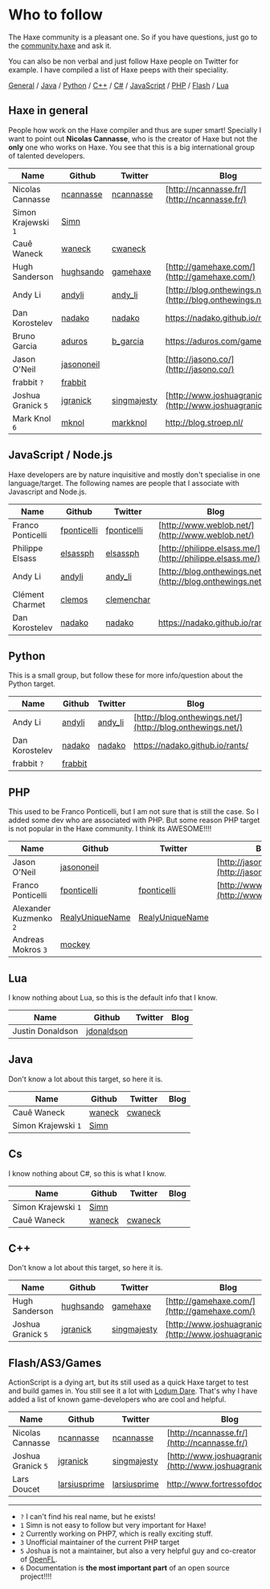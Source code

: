 # Who to follow

The Haxe community is a pleasant one.
So if you have questions, just go to the [community.haxe](http://community.haxe.org/) and ask it.

You can also be non verbal and just follow Haxe people on Twitter for example.
I have compiled a list of Haxe peeps with their speciality.


[General](#haxe-in-general) / [Java](#java) / [Python](#python) / [C++](#c) / [C#](#c) / [JavaScript](#javascript--nodejs) / [PHP](#php) / [Flash](#flashas3games) / [Lua](#lua)

<a name="haxe"></a>
## Haxe in general

People how work on the Haxe compiler and thus are super smart!
Specially I want to point out __Nicolas Cannasse__, who is the creator of Haxe but not the **only** one who works on Haxe.
You see that this is a big international group of talented developers.

| Name | Github | Twitter | Blog |
|------|--------|---------|------|
| Nicolas Cannasse | [ncannasse](https://github.com/ncannasse) | [ncannasse](https://twitter.com/ncannasse) | [http://ncannasse.fr/](http://ncannasse.fr/) |
| Simon Krajewski `1` | [Simn](https://github.com/Simn) |  |  |
| Cauê Waneck  | [waneck](https://github.com/waneck) | [cwaneck](https://twitter.com/cwaneck)  | |
| Hugh Sanderson | [hughsando](https://github.com/hughsando) | [gamehaxe](https://twitter.com/gamehaxe) |  [http://gamehaxe.com/](http://gamehaxe.com/) |
| Andy Li | [andyli](https://github.com/andyli) | [andy_li](https://twitter.com/andy_li) | [http://blog.onthewings.net/](http://blog.onthewings.net/) |
| Dan Korostelev | [nadako](https://github.com/nadako) | [nadako](https://twitter.com/nadako) | <https://nadako.github.io/rants/> |
| Bruno Garcia | [aduros](https://github.com/aduros) | [b_garcia](https://twitter.com/b_garcia) | <https://aduros.com/games/> |
| Jason O'Neil | [jasononeil](https://github.com/jasononeil/) |  |  [http://jasono.co/](http://jasono.co/) |
| frabbit `?` | [frabbit](https://github.com/frabbit) |  |  |
| Joshua Granick `5` | [jgranick](https://github.com/jgranick) | [singmajesty](https://twitter.com/singmajesty) | [http://www.joshuagranick.com/](http://www.joshuagranick.com/) |
| Mark Knol `6` | [mknol](https://twitter.com/mknol) | [markknol](https://github.com/markknol) | <http://blog.stroep.nl/>


<a name="js"></a>
## JavaScript / Node.js

Haxe developers are by nature inquisitive and mostly don't specialise in one language/target. The following names are people that I associate with Javascript and Node.js.

| Name | Github | Twitter | Blog |
|------|--------|---------|------|
| Franco Ponticelli | [fponticelli](https://github.com/fponticelli) | [fponticelli](https://twitter.com/fponticelli) | [http://www.weblob.net/](http://www.weblob.net/)|
| Philippe Elsass | [elsassph](https://github.com/elsassph) | [elsassph](https://twitter.com/elsassph) | [http://philippe.elsass.me/](http://philippe.elsass.me/)|
| Andy Li | [andyli](https://github.com/andyli) | [andy_li](https://twitter.com/andy_li) | [http://blog.onthewings.net/](http://blog.onthewings.net/) |
| Clément Charmet | [clemos](https://github.com/clemos) | [clemenchar](https://twitter.com/clemenchar) | |
| Dan Korostelev | [nadako](https://github.com/nadako) | [nadako](https://twitter.com/nadako) | <https://nadako.github.io/rants/> |


<a name="python"></a>
## Python

This is a small group, but follow these for more info/question about the Python target.

| Name | Github | Twitter | Blog |
|------|--------|---------|------|
| Andy Li | [andyli](https://github.com/andyli) | [andy_li](https://twitter.com/andy_li) |  [http://blog.onthewings.net/](http://blog.onthewings.net/) |
| Dan Korostelev | [nadako](https://github.com/nadako) | [nadako](https://twitter.com/nadako) | <https://nadako.github.io/rants/> |
| frabbit `?` | [frabbit](https://github.com/frabbit) |  |  |


<a name="php"></a>
## PHP

This used to be Franco Ponticelli, but I am not sure that is still the case.
So I added some dev who are associated with PHP. But some reason PHP target is not popular in the Haxe community.
I think its AWESOME!!!!

| Name | Github | Twitter | Blog |
|------|--------|---------|------|
| Jason O'Neil | [jasononeil](https://github.com/jasononeil/) |  |  [http://jasono.co/](http://jasono.co/) |
| Franco Ponticelli | [fponticelli](https://github.com/fponticelli) | [fponticelli](https://twitter.com/fponticelli) | [http://www.weblob.net/](http://www.weblob.net/)|
| Alexander Kuzmenko `2` | [RealyUniqueName](https://github.com/RealyUniqueName) | [RealyUniqueName](https://twitter.com/RealyUniqueName)  |  |
| Andreas Mokros `3` | [mockey](https://github.com/mockey) |  |  |


<a name="lua"></a>
## Lua

I know nothing about Lua, so this is the default info that I know.

| Name | Github | Twitter | Blog |
|------|--------|---------|------|
| Justin Donaldson | [jdonaldson](https://github.com/jdonaldson) | | |


<a name="java"></a>
## Java

Don't know a lot about this target, so here it is.

| Name | Github | Twitter | Blog |
|------|--------|---------|------|
| Cauê Waneck  | [waneck](https://github.com/waneck) | [cwaneck](https://twitter.com/cwaneck) |  |
| Simon Krajewski `1` | [Simn](https://github.com/Simn) |  |  |

<a name="cs"></a>
## Cs

I know nothing about C#, so this is what I know.

| Name | Github | Twitter | Blog |
|------|--------|---------|------|
| Simon Krajewski `1` | [Simn](https://github.com/Simn) |  |  |
| Cauê Waneck  | [waneck](https://github.com/waneck) | [cwaneck](https://twitter.com/cwaneck)  | |


<a name="cpp"></a>
## C++

Don't know a lot about this target, so here it is.

| Name | Github | Twitter | Blog |
|------|--------|---------|------|
| Hugh Sanderson | [hughsando](https://github.com/hughsando) | [gamehaxe](https://twitter.com/gamehaxe) |  [http://gamehaxe.com/](http://gamehaxe.com/) |
| Joshua Granick `5`| [jgranick](https://github.com/jgranick) | [singmajesty](https://twitter.com/singmajesty) | [http://www.joshuagranick.com/](http://www.joshuagranick.com/) |

<a name="flash"></a>
## Flash/AS3/Games

ActionScript is a dying art, but its still used as a quick Haxe target to test and build games in.
You still see it a lot with [Lodum Dare](http://ludumdare.com/compo/).
That's why I have added a list of known game-developers who are cool and helpful.

| Name | Github | Twitter | Blog |
|-------|-------|---------|------|
| Nicolas Cannasse | [ncannasse](https://github.com/ncannasse) | [ncannasse](https://twitter.com/ncannasse) | [http://ncannasse.fr/](http://ncannasse.fr/) |
| Joshua Granick `5` | [jgranick](https://github.com/jgranick) | [singmajesty](https://twitter.com/singmajesty) | [http://www.joshuagranick.com/](http://www.joshuagranick.com/) |
| Lars Doucet | [larsiusprime](https://github.com/larsiusprime) | [larsiusprime](https://twitter.com/larsiusprime) | <http://www.fortressofdoors.com/> |





------


* `?` I can't find his real name, but he exists!
* `1` Simn is not easy to follow but very important for Haxe!
* `2` Currently working on PHP7, which is really exciting stuff.
* `3` Unofficial maintainer of the current PHP target
* `5` Joshua is not a maintainer, but also a very helpful guy and co-creator of [OpenFL](http://www.openfl.org/).
* `6` Documentation is __the most important part__ of an open source project!!!!
